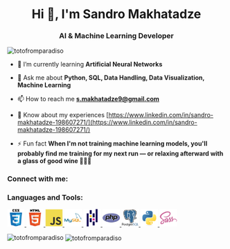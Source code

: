 <h1 align="center">Hi 👋, I'm Sandro Makhatadze</h1>
<h3 align="center">AI & Machine Learning Developer</h3>

<p align="left"> <img src="https://komarev.com/ghpvc/?username=totofromparadiso&label=Profile%20views&color=0e75b6&style=flat" alt="totofromparadiso" /> </p>

- 🌱 I’m currently learning **Artificial Neural Networks**

- 💬 Ask me about **Python, SQL, Data Handling, Data Visualization, Machine Learning**

- 📫 How to reach me **s.makhatadze9@gmail.com**

- 📄 Know about my experiences [https://www.linkedin.com/in/sandro-makhatadze-198607271/](https://www.linkedin.com/in/sandro-makhatadze-198607271/)

- ⚡ Fun fact **When I'm not training machine learning models, you'll probably find me training for my next run — or relaxing afterward with a glass of good wine 🍷🏃‍♂️**

<h3 align="left">Connect with me:</h3>
<p align="left">
</p>

<h3 align="left">Languages and Tools:</h3>
<p align="left"> <a href="https://www.w3schools.com/css/" target="_blank" rel="noreferrer"> <img src="https://raw.githubusercontent.com/devicons/devicon/master/icons/css3/css3-original-wordmark.svg" alt="css3" width="40" height="40"/> </a> <a href="https://www.w3.org/html/" target="_blank" rel="noreferrer"> <img src="https://raw.githubusercontent.com/devicons/devicon/master/icons/html5/html5-original-wordmark.svg" alt="html5" width="40" height="40"/> </a> <a href="https://developer.mozilla.org/en-US/docs/Web/JavaScript" target="_blank" rel="noreferrer"> <img src="https://raw.githubusercontent.com/devicons/devicon/master/icons/javascript/javascript-original.svg" alt="javascript" width="40" height="40"/> </a> <a href="https://www.mysql.com/" target="_blank" rel="noreferrer"> <img src="https://raw.githubusercontent.com/devicons/devicon/master/icons/mysql/mysql-original-wordmark.svg" alt="mysql" width="40" height="40"/> </a> <a href="https://pandas.pydata.org/" target="_blank" rel="noreferrer"> <img src="https://raw.githubusercontent.com/devicons/devicon/2ae2a900d2f041da66e950e4d48052658d850630/icons/pandas/pandas-original.svg" alt="pandas" width="40" height="40"/> </a> <a href="https://www.php.net" target="_blank" rel="noreferrer"> <img src="https://raw.githubusercontent.com/devicons/devicon/master/icons/php/php-original.svg" alt="php" width="40" height="40"/> </a> <a href="https://www.postgresql.org" target="_blank" rel="noreferrer"> <img src="https://raw.githubusercontent.com/devicons/devicon/master/icons/postgresql/postgresql-original-wordmark.svg" alt="postgresql" width="40" height="40"/> </a> <a href="https://www.python.org" target="_blank" rel="noreferrer"> <img src="https://raw.githubusercontent.com/devicons/devicon/master/icons/python/python-original.svg" alt="python" width="40" height="40"/> </a> <a href="https://sass-lang.com" target="_blank" rel="noreferrer"> <img src="https://raw.githubusercontent.com/devicons/devicon/master/icons/sass/sass-original.svg" alt="sass" width="40" height="40"/> </a> </p>

<p><img align="left" src="https://github-readme-stats.vercel.app/api/top-langs?username=totofromparadiso&show_icons=true&locale=en&layout=compact" alt="totofromparadiso" /></p>

<p>&nbsp;<img align="center" src="https://github-readme-stats.vercel.app/api?username=totofromparadiso&show_icons=true&locale=en" alt="totofromparadiso" /></p>

